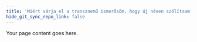 ```yaml
---
title: 'Miért várja el a transznemű ismerősöm, hogy új néven szólítsam?'
hide_git_sync_repo_link: false
---
```


Your page content goes here.